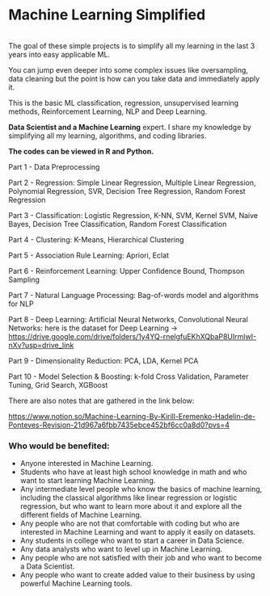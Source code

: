 <h1> Machine Learning Simplified</h1>
<br>
The goal of these simple projects is to simplify all my learning in the last 3 years into easy applicable ML. 

You can jump even deeper into some complex issues like oversampling, data cleaning but the point is how can you take data and immediately apply it.

This is the basic ML classification, regression, unsupervised learning methods, Reinforcement Learning, NLP and Deep Learning. 

<p><b>Data Scientist and a Machine Learning</b> expert. I share my knowledge by simplifying all my learning, algorithms, and coding libraries.</p>

<b>The codes can be viewed in R and Python.</b>

Part 1 - Data Preprocessing

Part 2 - Regression: Simple Linear Regression, Multiple Linear Regression, Polynomial Regression, SVR, Decision Tree Regression, Random Forest Regression

Part 3 - Classification: Logistic Regression, K-NN, SVM, Kernel SVM, Naive Bayes, Decision Tree Classification, Random Forest Classification

Part 4 - Clustering: K-Means, Hierarchical Clustering

Part 5 - Association Rule Learning: Apriori, Eclat

Part 6 - Reinforcement Learning: Upper Confidence Bound, Thompson Sampling

Part 7 - Natural Language Processing: Bag-of-words model and algorithms for NLP

Part 8 - Deep Learning: Artificial Neural Networks, Convolutional Neural Networks:
here is the dataset for Deep Learning -> https://drive.google.com/drive/folders/1y4YQ-rnelgfuEKhXQbaP8UIrmlwI-nXv?usp=drive_link

Part 9 - Dimensionality Reduction: PCA, LDA, Kernel PCA

Part 10 - Model Selection & Boosting: k-fold Cross Validation, Parameter Tuning, Grid Search, XGBoost

There are also notes that are gathered in the link below:

https://www.notion.so/Machine-Learning-By-Kirill-Eremenko-Hadelin-de-Ponteves-Revision-21d967a6fbb7435ebce452bf6cc0a8d0?pvs=4

<h3>Who would be benefited:</h3>
<ul>
  <li>Anyone interested in Machine Learning.</li>
  <li>Students who have at least high school knowledge in math and who want to start learning Machine Learning. </li>
  <li>Any intermediate level people who know the basics of machine learning, including the classical algorithms like linear regression or logistic regression, but who want to learn more about it and explore all the different fields of Machine Learning.</li>
  <li>Any people who are not that comfortable with coding but who are interested in Machine Learning and want to apply it easily on datasets. </li>
  <li>Any students in college who want to start a career in Data Science. </li>
  <li>Any data analysts who want to level up in Machine Learning. </li>
  <li>Any people who are not satisfied with their job and who want to become a Data Scientist. </li>
  <li>Any people who want to create added value to their business by using powerful Machine Learning tools.</li>
</ul>
